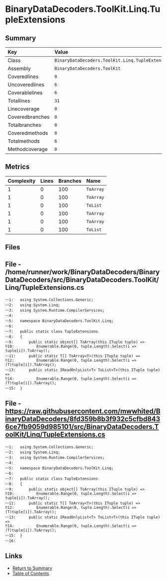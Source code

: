 ﻿# BinaryDataDecoders.ToolKit.Linq.TupleExtensions

## Summary

| Key             | Value                                             |
| :-------------- | :------------------------------------------------ |
| Class           | `BinaryDataDecoders.ToolKit.Linq.TupleExtensions` |
| Assembly        | `BinaryDataDecoders.ToolKit`                      |
| Coveredlines    | `0`                                               |
| Uncoveredlines  | `6`                                               |
| Coverablelines  | `6`                                               |
| Totallines      | `31`                                              |
| Linecoverage    | `0`                                               |
| Coveredbranches | `0`                                               |
| Totalbranches   | `0`                                               |
| Coveredmethods  | `0`                                               |
| Totalmethods    | `6`                                               |
| Methodcoverage  | `0`                                               |

## Metrics

| Complexity | Lines | Branches | Name      |
| :--------- | :---- | :------- | :-------- |
| 1          | 0     | 100      | `ToArray` |
| 1          | 0     | 100      | `ToArray` |
| 1          | 0     | 100      | `ToList`  |
| 1          | 0     | 100      | `ToArray` |
| 1          | 0     | 100      | `ToArray` |
| 1          | 0     | 100      | `ToList`  |

## Files

## File - /home/runner/work/BinaryDataDecoders/BinaryDataDecoders/src/BinaryDataDecoders.ToolKit/Linq/TupleExtensions.cs

```CSharp
〰1:   using System.Collections.Generic;
〰2:   using System.Linq;
〰3:   using System.Runtime.CompilerServices;
〰4:   
〰5:   namespace BinaryDataDecoders.ToolKit.Linq;
〰6:   
〰7:   public static class TupleExtensions
〰8:   {
〰9:       public static object[] ToArray(this ITuple tuple) =>
‼10:          Enumerable.Range(0, tuple.Length).Select(i => tuple[i]).ToArray();
〰11:      public static T[] ToArray<T>(this ITuple tuple) =>
‼12:          Enumerable.Range(0, tuple.Length).Select(i => (T)tuple[i]).ToArray();
〰13:      public static IReadOnlyList<T> ToList<T>(this ITuple tuple) =>
‼14:          Enumerable.Range(0, tuple.Length).Select(i => (T)tuple[i]).ToArray();
〰15:  }
```

## File - https://raw.githubusercontent.com/mwwhited/BinaryDataDecoders/8fd359b8b3f932c5cfbd8436ce7fb9059d985101/src/BinaryDataDecoders.ToolKit/Linq/TupleExtensions.cs

```CSharp
〰1:   using System.Collections.Generic;
〰2:   using System.Linq;
〰3:   using System.Runtime.CompilerServices;
〰4:   
〰5:   namespace BinaryDataDecoders.ToolKit.Linq;
〰6:   
〰7:   public static class TupleExtensions
〰8:   {
〰9:       public static object[] ToArray(this ITuple tuple) =>
‼10:          Enumerable.Range(0, tuple.Length).Select(i => tuple[i]).ToArray();
〰11:      public static T[] ToArray<T>(this ITuple tuple) =>
‼12:          Enumerable.Range(0, tuple.Length).Select(i => (T)tuple[i]).ToArray();
〰13:      public static IReadOnlyList<T> ToList<T>(this ITuple tuple) =>
‼14:          Enumerable.Range(0, tuple.Length).Select(i => (T)tuple[i]).ToArray();
〰15:  }
〰16:  
```

## Links

* [Return to Summary](Summary.md)
* [Table of Contents](../TOC.md)

